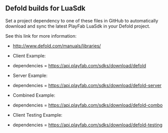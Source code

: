 Defold builds for LuaSdk
----

Set a project dependency to one of these files in GitHub to automatically download and sync the latest PlayFab LuaSdk in your Defold project.

See this link for more information:
* http://www.defold.com/manuals/libraries/

* Client Example:
 * dependencies = https://api.playfab.com/sdks/download/defold
* Server Example:
 * dependencies = https://api.playfab.com/sdks/download/defold-server
* Combined Example:
 * dependencies = https://api.playfab.com/sdks/download/defold-combo

* Client Testing Example:
 * dependencies = https://api.playfab.com/sdks/download/defold-testing
